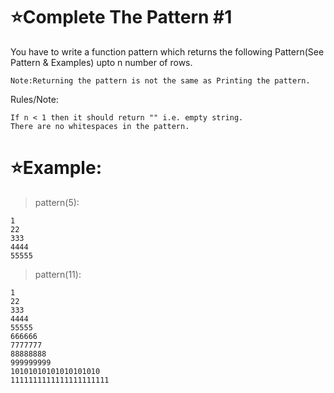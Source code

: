 # :star:Complete The Pattern #1

You have to write a function pattern which returns the following Pattern(See Pattern & Examples) upto n number of rows.

    Note:Returning the pattern is not the same as Printing the pattern.

Rules/Note:

    If n < 1 then it should return "" i.e. empty string.
    There are no whitespaces in the pattern.


# :star:Example: 

> pattern(5):

    1
    22
    333
    4444
    55555

> pattern(11):

    1
    22
    333
    4444
    55555
    666666
    7777777
    88888888
    999999999
    10101010101010101010
    1111111111111111111111




